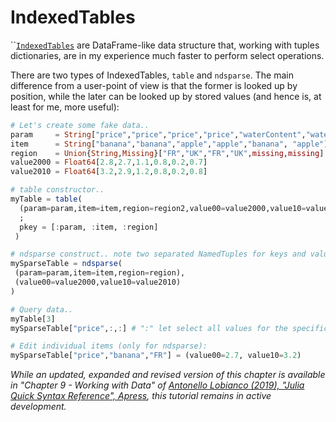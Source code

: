 # IndexedTables

\`\`[`IndexedTables`](https://github.com/JuliaComputing/IndexedTables.jl) are DataFrame-like data structure that, working with tuples dictionaries, are in my experience much faster to perform select operations.

There are two types of IndexedTables, `table` and `ndsparse`. The main difference from a user-point of view is that the former is looked up by position, while the later can be looked up by stored values (and hence is, at least for me, more useful):


```Julia
# Let's create some fake data..
param     = String["price","price","price","price","waterContent","waterContent"]
item      = String["banana","banana","apple","apple","banana", "apple"]
region    = Union{String,Missing}["FR","UK","FR","UK",missing,missing]
value2000 = Float64[2.8,2.7,1.1,0.8,0.2,0.7]
value2010 = Float64[3.2,2.9,1.2,0.8,0.2,0.8]

# table constructor..
myTable = table(
  (param=param,item=item,region=region2,value00=value2000,value10=value2010)
  ;
  pkey = [:param, :item, :region]
 )

# ndsparse construct.. note two separated NamedTuples for keys and values..
mySparseTable = ndsparse(
 (param=param,item=item,region=region),
 (value00=value2000,value10=value2010)
)

# Query data..
myTable[3]
mySparseTable["price",:,:] # ":" let select all values for the specific dimension

# Edit individual items (only for ndsparse):
mySparseTable["price","banana","FR"] = (value00=2.7, value10=3.2)
```


_While an updated, expanded and revised version of this chapter is available in "Chapter 9 - Working with Data" of [Antonello Lobianco (2019), "Julia Quick Syntax Reference", Apress](https://julia-book.com), this tutorial remains in active development._
